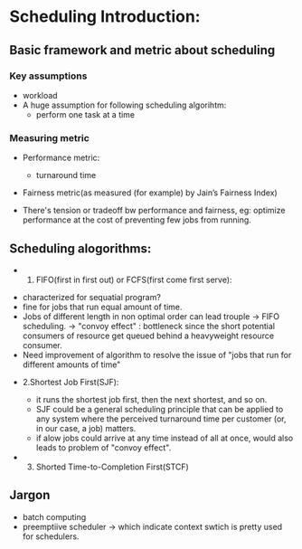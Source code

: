 # Scheduling Introduction:


## Basic framework and metric about scheduling

### Key assumptions
* workload
* A huge assumption for following scheduling algorihtm: 
  - perform one task at a time
  
### Measuring metric
* Performance metric:
  - turnaround time
  
* Fairness metric(as measured (for example) by Jain’s Fairness Index)
* There's tension or tradeoff bw performance and fairness, eg: optimize performance at the cost of preventing few jobs from running.

## Scheduling alogorithms:
* 1. FIFO(first in first out) or FCFS(first come first serve): 
- characterized for sequatial program?
- fine for jobs that run equal amount of time.
- Jobs of different length in non optimal order can lead trouple -> FIFO scheduling. -> "convoy effect" : bottleneck since the short potential consumers of resource get queued behind a heavyweight resource consumer.
- Need improvement of algorithm to resolve the issue of "jobs that run for different amounts of time"

* 2.Shortest Job First(SJF):
  - it runs the shortest job first, then the next shortest, and so on.
  - SJF could be a general scheduling principle that can be applied to any system where the perceived turnaround time per customer (or, in our case, a job) matters.
  - if alow jobs could arrive at any time instead of all at once, would also leads to problem of "convoy effect".
  
* 3. Shorted Time-to-Completion First(STCF)

## Jargon
* batch computing
* preemptiive scheduler -> which indicate context swtich is pretty used for schedulers.
